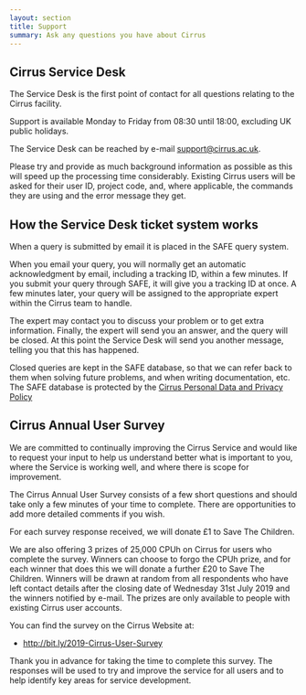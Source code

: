 ```yaml
---
layout: section
title: Support
summary: Ask any questions you have about Cirrus
---
```


## Cirrus Service Desk

The Service Desk is the first point of contact for all questions relating
to the Cirrus facility.

Support is available Monday to Friday from
08:30 until 18:00, excluding UK public holidays.

The Service Desk can be reached by e-mail [support@cirrus.ac.uk](mailto:support@cirrus.ac.uk).

Please try and provide as much background information as possible as this will
speed up the processing time considerably. Existing Cirrus users will be asked
for their user ID, project code, and, where applicable, the commands they are
using and the error message they get.

## How the Service Desk ticket system works

When a query is submitted by email it is placed in the SAFE query system.

When you email your query, you will normally get an automatic acknowledgment by
email, including a tracking ID, within a few minutes. If you submit your query
through SAFE, it will give you a tracking ID at once. A few minutes later,
your query will be assigned to the appropriate expert within the Cirrus team
to handle.

The expert may contact you to discuss your problem or to get extra information.
Finally, the expert will send you an answer, and the query will be closed. At
this point the Service Desk will send you another message, telling you that this has
happened.

Closed queries are kept in the SAFE database, so that we can refer back to them
when solving future problems, and when writing documentation, etc. The SAFE
database is protected by the
[Cirrus Personal Data and Privacy Policy](/about/policies/privacy.html)

## Cirrus Annual User Survey

We are committed to continually improving the Cirrus Service and would like to request your input to help us understand better what is important to you, where the Service is working well, and where there is scope for improvement.

The Cirrus Annual User Survey consists of a few short questions and should take only a few minutes of your time to complete. There are opportunities to add more detailed comments if you wish.

For each survey response received, we will donate £1 to Save The Children.

We are also offering 3 prizes of 25,000 CPUh on Cirrus for users who complete the survey. Winners can choose to forgo the CPUh prize, and for each winner that does this we will donate a further £20 to Save The Children. Winners will be drawn at random from all respondents who have left contact details after the closing date of Wednesday 31st July 2019 and the winners notified by e-mail. The prizes are only available to people with existing Cirrus user accounts.

You can find the survey on the Cirrus Website at:

* http://bit.ly/2019-Cirrus-User-Survey

Thank you in advance for taking the time to complete this survey. The responses will be used to try and improve the service for all users and to help identify key areas for service development.



